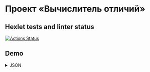 # Проект «Вычислитель отличий»

## Hexlet tests and linter status

[![Actions Status](https://github.com/kirill-chertkov/python-project-lvl2/workflows/hexlet-check/badge.svg)](https://github.com/kirill-chertkov/python-project-lvl2/actions)

## Demo

<details>
  <summary>JSON</summary>
  
  [![asciicast](https://asciinema.org/a/HyJQzbVGsZsyePCwt30b1McMf.svg)](https://asciinema.org/a/HyJQzbVGsZsyePCwt30b1McMf)
</details>
